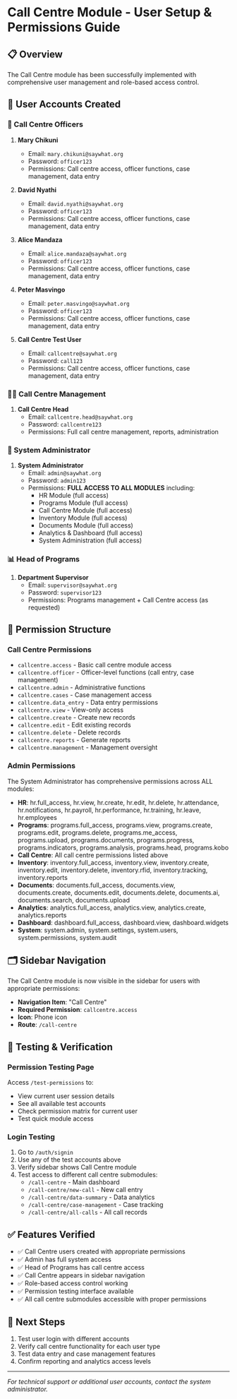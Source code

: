 # Call Centre Module - User Setup & Permissions Guide

## 📋 Overview
The Call Centre module has been successfully implemented with comprehensive user management and role-based access control.

## 👥 User Accounts Created

### 🔑 Call Centre Officers
1. **Mary Chikuni**
   - Email: `mary.chikuni@saywhat.org`
   - Password: `officer123`
   - Permissions: Call centre access, officer functions, case management, data entry

2. **David Nyathi**
   - Email: `david.nyathi@saywhat.org`
   - Password: `officer123`
   - Permissions: Call centre access, officer functions, case management, data entry

3. **Alice Mandaza**
   - Email: `alice.mandaza@saywhat.org`
   - Password: `officer123`
   - Permissions: Call centre access, officer functions, case management, data entry

4. **Peter Masvingo**
   - Email: `peter.masvingo@saywhat.org`
   - Password: `officer123`
   - Permissions: Call centre access, officer functions, case management, data entry

5. **Call Centre Test User**
   - Email: `callcentre@saywhat.org`
   - Password: `call123`
   - Permissions: Call centre access, officer functions, case management, data entry

### 👨‍💼 Call Centre Management
1. **Call Centre Head**
   - Email: `callcentre.head@saywhat.org`
   - Password: `callcentre123`
   - Permissions: Full call centre management, reports, administration

### 🔧 System Administrator
1. **System Administrator**
   - Email: `admin@saywhat.org`
   - Password: `admin123`
   - Permissions: **FULL ACCESS TO ALL MODULES** including:
     - HR Module (full access)
     - Programs Module (full access)
     - Call Centre Module (full access)
     - Inventory Module (full access)
     - Documents Module (full access)
     - Analytics & Dashboard (full access)
     - System Administration (full access)

### 📊 Head of Programs
1. **Department Supervisor**
   - Email: `supervisor@saywhat.org`
   - Password: `supervisor123`
   - Permissions: Programs management + Call Centre access (as requested)

## 🔐 Permission Structure

### Call Centre Permissions
- `callcentre.access` - Basic call centre module access
- `callcentre.officer` - Officer-level functions (call entry, case management)
- `callcentre.admin` - Administrative functions
- `callcentre.cases` - Case management access
- `callcentre.data_entry` - Data entry permissions
- `callcentre.view` - View-only access
- `callcentre.create` - Create new records
- `callcentre.edit` - Edit existing records
- `callcentre.delete` - Delete records
- `callcentre.reports` - Generate reports
- `callcentre.management` - Management oversight

### Admin Permissions
The System Administrator has comprehensive permissions across ALL modules:
- **HR**: hr.full_access, hr.view, hr.create, hr.edit, hr.delete, hr.attendance, hr.notifications, hr.payroll, hr.performance, hr.training, hr.leave, hr.employees
- **Programs**: programs.full_access, programs.view, programs.create, programs.edit, programs.delete, programs.me_access, programs.upload, programs.documents, programs.progress, programs.indicators, programs.analysis, programs.head, programs.kobo
- **Call Centre**: All call centre permissions listed above
- **Inventory**: inventory.full_access, inventory.view, inventory.create, inventory.edit, inventory.delete, inventory.rfid, inventory.tracking, inventory.reports
- **Documents**: documents.full_access, documents.view, documents.create, documents.edit, documents.delete, documents.ai, documents.search, documents.upload
- **Analytics**: analytics.full_access, analytics.view, analytics.create, analytics.reports
- **Dashboard**: dashboard.full_access, dashboard.view, dashboard.widgets
- **System**: system.admin, system.settings, system.users, system.permissions, system.audit

## 🗂️ Sidebar Navigation
The Call Centre module is now visible in the sidebar for users with appropriate permissions:
- **Navigation Item**: "Call Centre"
- **Required Permission**: `callcentre.access`
- **Icon**: Phone icon
- **Route**: `/call-centre`

## 🧪 Testing & Verification

### Permission Testing Page
Access `/test-permissions` to:
- View current user session details
- See all available test accounts
- Check permission matrix for current user
- Test quick module access

### Login Testing
1. Go to `/auth/signin`
2. Use any of the test accounts above
3. Verify sidebar shows Call Centre module
4. Test access to different call centre submodules:
   - `/call-centre` - Main dashboard
   - `/call-centre/new-call` - New call entry
   - `/call-centre/data-summary` - Data analytics
   - `/call-centre/case-management` - Case tracking
   - `/call-centre/all-calls` - All call records

## ✅ Features Verified
- ✅ Call Centre users created with appropriate permissions
- ✅ Admin has full system access
- ✅ Head of Programs has call centre access
- ✅ Call Centre appears in sidebar navigation
- ✅ Role-based access control working
- ✅ Permission testing interface available
- ✅ All call centre submodules accessible with proper permissions

## 🚀 Next Steps
1. Test user login with different accounts
2. Verify call centre functionality for each user type
3. Test data entry and case management features
4. Confirm reporting and analytics access levels

---
*For technical support or additional user accounts, contact the system administrator.*
